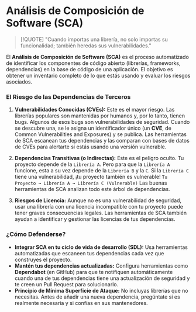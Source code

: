 # Análisis de Composición de Software (SCA)

> [!QUOTE] "Cuando importas una librería, no solo importas su funcionalidad; también heredas sus vulnerabilidades."

El **Análisis de Composición de Software (SCA)** es el proceso automatizado de identificar los componentes de código abierto (librerías, frameworks, dependencias) en la base de código de una aplicación. El objetivo es obtener un inventario completo de lo que estás usando y evaluar los riesgos asociados.

### El Riesgo de las Dependencias de Terceros

1.  **Vulnerabilidades Conocidas (CVEs):** Este es el mayor riesgo. Las librerías populares son mantenidas por humanos y, por lo tanto, tienen bugs. Algunos de esos bugs son vulnerabilidades de seguridad. Cuando se descubre una, se le asigna un identificador único (un **CVE**, de Common Vulnerabilities and Exposures) y se publica. Las herramientas de SCA escanean tus dependencias y las comparan con bases de datos de CVEs para alertarte si estás usando una versión vulnerable.

2.  **Dependencias Transitivas (o Indirectas):** Este es el peligro oculto. Tu proyecto depende de la `Librería A`. Pero para que la `Librería A` funcione, esta a su vez depende de la `Librería B` y la `C`. Si la `Librería C` tiene una vulnerabilidad, ¡tu proyecto también es vulnerable!
    `Tu Proyecto → Librería A → Librería C (Vulnerable)`
    Las buenas herramientas de SCA analizan todo este árbol de dependencias.

3.  **Riesgos de Licencia:** Aunque no es una vulnerabilidad de seguridad, usar una librería con una licencia incompatible con tu proyecto puede tener graves consecuencias legales. Las herramientas de SCA también ayudan a identificar y gestionar las licencias de tus dependencias.

### ¿Cómo Defenderse?

-   **Integrar SCA en tu ciclo de vida de desarrollo (SDL):** Usa herramientas automatizadas que escaneen tus dependencias cada vez que construyes el proyecto.
-   **Mantén tus dependencias actualizadas:** Configura herramientas como **Dependabot** (en GitHub) para que te notifiquen automáticamente cuando una de tus dependencias tiene una actualización de seguridad y te creen un Pull Request para solucionarlo.
-   **Principio de Mínima Superficie de Ataque:** No incluyas librerías que no necesitas. Antes de añadir una nueva dependencia, pregúntate si es realmente necesaria y si confías en sus mantenedores.
